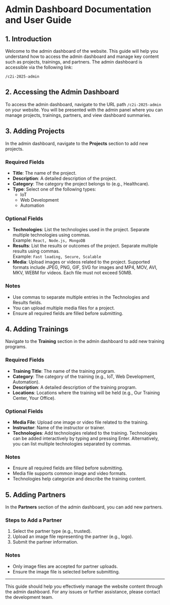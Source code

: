 # Admin Dashboard Documentation and User Guide

## 1. Introduction

Welcome to the admin dashboard of the website. This guide will help you understand how to access the admin dashboard and manage key content such as projects, trainings, and partners. The admin dashboard is accessible via the following link:

```
/c2i-2025-admin
```

## 2. Accessing the Admin Dashboard

To access the admin dashboard, navigate to the URL path `/c2i-2025-admin` on your website. You will be presented with the admin panel where you can manage projects, trainings, partners, and view dashboard summaries.

## 3. Adding Projects

In the admin dashboard, navigate to the **Projects** section to add new projects.

### Required Fields

- **Title**: The name of the project.
- **Description**: A detailed description of the project.
- **Category**: The category the project belongs to (e.g., Healthcare).
- **Type**: Select one of the following types:
  - IoT
  - Web Development
  - Automation

### Optional Fields

- **Technologies**: List the technologies used in the project. Separate multiple technologies using commas.  
  Example: `React, Node.js, MongoDB`
- **Results**: List the results or outcomes of the project. Separate multiple results using commas.  
  Example: `Fast loading, Secure, Scalable`
- **Media**: Upload images or videos related to the project. Supported formats include JPEG, PNG, GIF, SVG for images and MP4, MOV, AVI, MKV, WEBM for videos. Each file must not exceed 50MB.

### Notes

- Use commas to separate multiple entries in the Technologies and Results fields.
- You can upload multiple media files for a project.
- Ensure all required fields are filled before submitting.

## 4. Adding Trainings

Navigate to the **Training** section in the admin dashboard to add new training programs.

### Required Fields

- **Training Title**: The name of the training program.
- **Category**: The category of the training (e.g., IoT, Web Development, Automation).
- **Description**: A detailed description of the training program.
- **Locations**: Locations where the training will be held (e.g., Our Training Center, Your Office).

### Optional Fields

- **Media File**: Upload one image or video file related to the training.
- **Instructor**: Name of the instructor or trainer.
- **Technologies**: Add technologies related to the training. Technologies can be added interactively by typing and pressing Enter. Alternatively, you can list multiple technologies separated by commas.

### Notes

- Ensure all required fields are filled before submitting.
- Media file supports common image and video formats.
- Technologies help categorize and describe the training content.

## 5. Adding Partners

In the **Partners** section of the admin dashboard, you can add new partners.

### Steps to Add a Partner

1. Select the partner type (e.g., trusted).
2. Upload an image file representing the partner (e.g., logo).
3. Submit the partner information.

### Notes

- Only image files are accepted for partner uploads.
- Ensure the image file is selected before submitting.

---

This guide should help you effectively manage the website content through the admin dashboard. For any issues or further assistance, please contact the development team.
